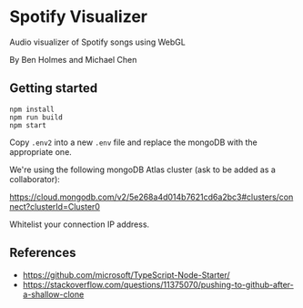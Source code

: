 # Spotify Visualizer

Audio visualizer of Spotify songs using WebGL

By Ben Holmes and Michael Chen

## Getting started

```
npm install
npm run build
npm start
```

Copy `.env2` into a new `.env` file and replace the mongoDB <password> with the appropriate one.

We're using the following mongoDB Atlas cluster (ask to be added as a collaborator):

https://cloud.mongodb.com/v2/5e268a4d014b7621cd6a2bc3#clusters/connect?clusterId=Cluster0

Whitelist your connection IP address.

## References

- https://github.com/microsoft/TypeScript-Node-Starter/
- https://stackoverflow.com/questions/11375070/pushing-to-github-after-a-shallow-clone
